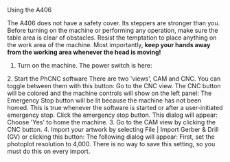 Using the A406

The A406 does not have a safety cover. Its steppers are stronger than you. Before turning on the machine or performing any operation, make sure the table area is clear of obstacles. Resist the temptation to place anything on the work area of the machine. Most importantly, **keep your hands away from the working area whenever the head is moving!**

1. Turn on the machine. The power switch is here:
<machine image here>
2. Start the PhCNC software
There are two 'views', CAM and CNC. You can toggle between them with this button:
<screen cap here>
Go to the CNC view. The CNC button will be colored and the machine controls will show on the left panel:
<screen cap here>
The Emergency Stop button will be lit because the machine has not been homed. This is true whenever the software is started or after a user-initiated emergency stop. Click the emergency stop button. This dialog will appear:
<screen cap here>
Choose 'Yes' to home the machine.
3. Go to the CAM view by clicking the CNC button.
4. Import your artwork by selecting File | Import Gerber & Drill (GV) or clicking this button:
<screen cap here>
The following dialog will appear:
<screen cap here>
First, set the photoplot resolution to 4,000. There is no way to save this setting, so you must do this on every import.
